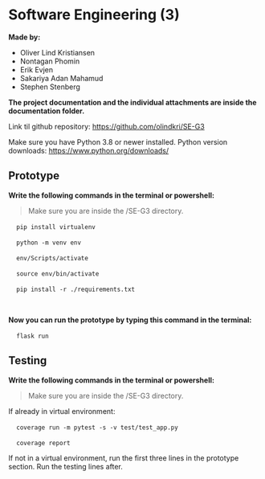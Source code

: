 # Software Engineering (3)

**Made by:**
- Oliver Lind Kristiansen
- Nontagan Phomin
- Erik Evjen
- Sakariya Adan Mahamud
- Stephen Stenberg

**The project documentation and the individual attachments are inside the documentation folder.**

Link til github repository: https://github.com/olindkri/SE-G3

Make sure you have Python 3.8 or newer installed.
Python version downloads:
https://www.python.org/downloads/

## Prototype

**Write the following commands in the terminal or powershell:**
> Make sure you are inside the /SE-G3 directory.

&nbsp;&nbsp;&nbsp;&nbsp;`pip install virtualenv`

&nbsp;&nbsp;&nbsp;&nbsp;`python -m venv env`

&nbsp;&nbsp;&nbsp;&nbsp;`env/Scripts/activate`

&nbsp;&nbsp;&nbsp;&nbsp;`source env/bin/activate`

&nbsp;&nbsp;&nbsp;&nbsp;`pip install -r ./requirements.txt`

<br>

**Now you can run the prototype by typing this command in the terminal:**

&nbsp;&nbsp;&nbsp;&nbsp;`flask run`

## Testing

**Write the following commands in the terminal or powershell:**
> Make sure you are inside the /SE-G3 directory.

If already in virtual environment:

&nbsp;&nbsp;&nbsp;&nbsp;`coverage run -m pytest -s -v test/test_app.py`

&nbsp;&nbsp;&nbsp;&nbsp;`coverage report`

If not in a virtual environment, run the first three lines in the prototype section. Run the testing lines after.

